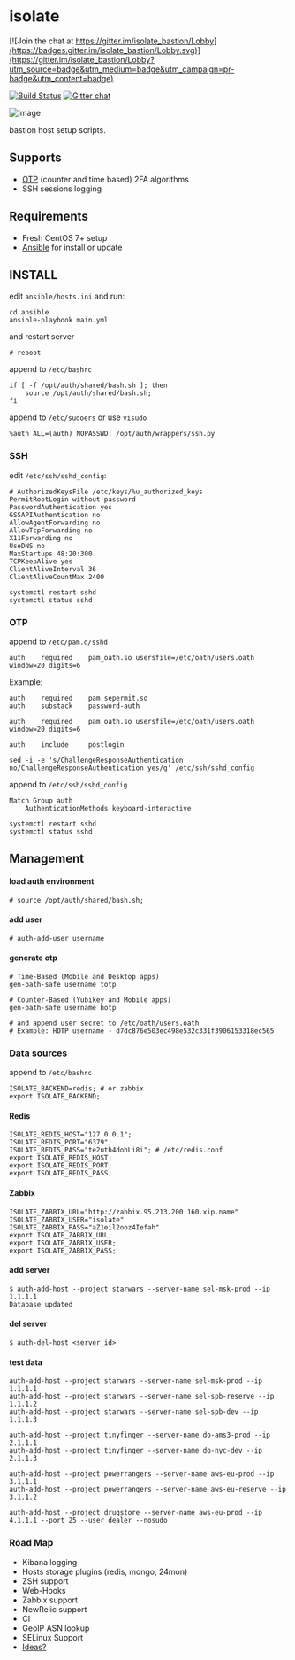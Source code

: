 # isolate

[![Join the chat at https://gitter.im/isolate_bastion/Lobby](https://badges.gitter.im/isolate_bastion/Lobby.svg)](https://gitter.im/isolate_bastion/Lobby?utm_source=badge&utm_medium=badge&utm_campaign=pr-badge&utm_content=badge)

[![Build Status](https://travis-ci.org/itsumma/isolate.svg?branch=master)](https://travis-ci.org/itsumma/isolate)
[![Gitter chat](https://badges.gitter.im/gitterHQ/gitter.png)](https://gitter.im/isolate_bastion/Lobby)

![Image](main.png)

bastion host setup scripts.

## Supports

* [OTP](https://en.wikipedia.org/wiki/One-time_password) (counter and time based) 2FA algorithms
* SSH sessions logging

## Requirements

* Fresh CentOS 7+ setup
* [Ansible](http://docs.ansible.com/ansible/intro_installation.html) for
install or update

## INSTALL

edit `ansible/hosts.ini` and run:
```
cd ansible
ansible-playbook main.yml
```

and restart server
```
# reboot
```

append to `/etc/bashrc`
```
if [ -f /opt/auth/shared/bash.sh ]; then
    source /opt/auth/shared/bash.sh;
fi
```

append to `/etc/sudoers` or use `visudo`
```
%auth ALL=(auth) NOPASSWD: /opt/auth/wrappers/ssh.py
```

### SSH
edit `/etc/ssh/sshd_config`:
```
# AuthorizedKeysFile /etc/keys/%u_authorized_keys
PermitRootLogin without-password
PasswordAuthentication yes
GSSAPIAuthentication no
AllowAgentForwarding no
AllowTcpForwarding no
X11Forwarding no
UseDNS no
MaxStartups 48:20:300
TCPKeepAlive yes
ClientAliveInterval 36
ClientAliveCountMax 2400
```

```
systemctl restart sshd
systemctl status sshd
```

### OTP
append to `/etc/pam.d/sshd`
```
auth    required    pam_oath.so usersfile=/etc/oath/users.oath window=20 digits=6
```

Example:
```
auth    required    pam_sepermit.so
auth    substack    password-auth

auth    required    pam_oath.so usersfile=/etc/oath/users.oath window=20 digits=6

auth    include     postlogin
```

```
sed -i -e 's/ChallengeResponseAuthentication no/ChallengeResponseAuthentication yes/g' /etc/ssh/sshd_config
```
append to `/etc/ssh/sshd_config`

```
Match Group auth
    AuthenticationMethods keyboard-interactive
```
```
systemctl restart sshd
systemctl status sshd
```

## Management

#### load auth environment
```
# source /opt/auth/shared/bash.sh;
```

#### add user
```
# auth-add-user username
```

#### generate otp
```
# Time-Based (Mobile and Desktop apps)
gen-oath-safe username totp

# Counter-Based (Yubikey and Mobile apps)
gen-oath-safe username hotp

# and append user secret to /etc/oath/users.oath
# Example: HOTP username - d7dc876e503ec498e532c331f3906153318ec565
```

### Data sources

append to `/etc/bashrc`
```
ISOLATE_BACKEND=redis; # or zabbix
export ISOLATE_BACKEND;
```

#### Redis

```
ISOLATE_REDIS_HOST="127.0.0.1";
ISOLATE_REDIS_PORT="6379";
ISOLATE_REDIS_PASS="te2uth4dohLi8i"; # /etc/redis.conf
export ISOLATE_REDIS_HOST;
export ISOLATE_REDIS_PORT;
export ISOLATE_REDIS_PASS;
```

#### Zabbix

```
ISOLATE_ZABBIX_URL="http://zabbix.95.213.200.160.xip.name"
ISOLATE_ZABBIX_USER="isolate"
ISOLATE_ZABBIX_PASS="aZ1eil2ooz4Iefah"
export ISOLATE_ZABBIX_URL;
export ISOLATE_ZABBIX_USER;
export ISOLATE_ZABBIX_PASS;
```


#### add server
```
$ auth-add-host --project starwars --server-name sel-msk-prod --ip 1.1.1.1
Database updated
```

#### del server
```
$ auth-del-host <server_id>
```

#### test data
```
auth-add-host --project starwars --server-name sel-msk-prod --ip 1.1.1.1
auth-add-host --project starwars --server-name sel-spb-reserve --ip 1.1.1.2
auth-add-host --project starwars --server-name sel-spb-dev --ip 1.1.1.3

auth-add-host --project tinyfinger --server-name do-ams3-prod --ip 2.1.1.1
auth-add-host --project tinyfinger --server-name do-nyc-dev --ip 2.1.1.3

auth-add-host --project powerrangers --server-name aws-eu-prod --ip 3.1.1.1
auth-add-host --project powerrangers --server-name aws-eu-reserve --ip 3.1.1.2

auth-add-host --project drugstore --server-name aws-eu-prod --ip 4.1.1.1 --port 25 --user dealer --nosudo
```


### Road Map

* Kibana logging
* Hosts storage plugins (redis, mongo, 24mon)
* ZSH support
* Web-Hooks
* Zabbix support
* NewRelic support
* CI
* GeoIP ASN lookup
* SELinux Support
* [Ideas?](mailto:ilya.yakovlev@me.com)
